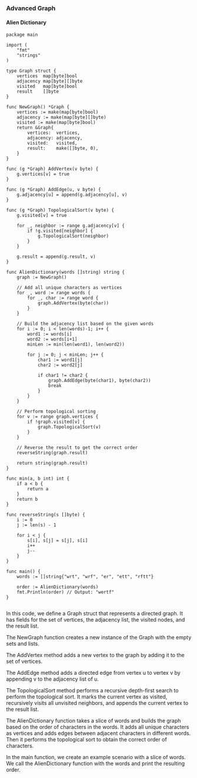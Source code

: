 ### Advanced Graph

#### Alien Dictionary

```
package main

import (
	"fmt"
	"strings"
)

type Graph struct {
	vertices  map[byte]bool
	adjacency map[byte][]byte
	visited   map[byte]bool
	result    []byte
}

func NewGraph() *Graph {
	vertices := make(map[byte]bool)
	adjacency := make(map[byte][]byte)
	visited := make(map[byte]bool)
	return &Graph{
		vertices:  vertices,
		adjacency: adjacency,
		visited:   visited,
		result:    make([]byte, 0),
	}
}

func (g *Graph) AddVertex(v byte) {
	g.vertices[v] = true
}

func (g *Graph) AddEdge(u, v byte) {
	g.adjacency[u] = append(g.adjacency[u], v)
}

func (g *Graph) TopologicalSort(v byte) {
	g.visited[v] = true

	for _, neighbor := range g.adjacency[v] {
		if !g.visited[neighbor] {
			g.TopologicalSort(neighbor)
		}
	}

	g.result = append(g.result, v)
}

func AlienDictionary(words []string) string {
	graph := NewGraph()

	// Add all unique characters as vertices
	for _, word := range words {
		for _, char := range word {
			graph.AddVertex(byte(char))
		}
	}

	// Build the adjacency list based on the given words
	for i := 0; i < len(words)-1; i++ {
		word1 := words[i]
		word2 := words[i+1]
		minLen := min(len(word1), len(word2))

		for j := 0; j < minLen; j++ {
			char1 := word1[j]
			char2 := word2[j]

			if char1 != char2 {
				graph.AddEdge(byte(char1), byte(char2))
				break
			}
		}
	}

	// Perform topological sorting
	for v := range graph.vertices {
		if !graph.visited[v] {
			graph.TopologicalSort(v)
		}
	}

	// Reverse the result to get the correct order
	reverseString(graph.result)

	return string(graph.result)
}

func min(a, b int) int {
	if a < b {
		return a
	}
	return b
}

func reverseString(s []byte) {
	i := 0
	j := len(s) - 1

	for i < j {
		s[i], s[j] = s[j], s[i]
		i++
		j--
	}
}

func main() {
	words := []string{"wrt", "wrf", "er", "ett", "rftt"}

	order := AlienDictionary(words)
	fmt.Println(order) // Output: "wertf"
}


```

In this code, we define a Graph struct that represents a directed graph. It has fields for the set of vertices, the adjacency list, the visited nodes, and the result list.

The NewGraph function creates a new instance of the Graph with the empty sets and lists.

The AddVertex method adds a new vertex to the graph by adding it to the set of vertices.

The AddEdge method adds a directed edge from vertex u to vertex v by appending v to the adjacency list of u.

The TopologicalSort method performs a recursive depth-first search to perform the topological sort. It marks the current vertex as visited, recursively visits all unvisited neighbors, and appends the current vertex to the result list.

The AlienDictionary function takes a slice of words and builds the graph based on the order of characters in the words. It adds all unique characters as vertices and adds edges between adjacent characters in different words. Then it performs the topological sort to obtain the correct order of characters.

In the main function, we create an example scenario with a slice of words. We call the AlienDictionary function with the words and print the resulting order.
